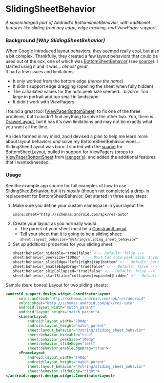 # SlidingSheetBehavior
_A supercharged port of Android's BottomsheetBehavior, with additional features like sliding from any edge,  edge tracking, and ViewPager support._

### Background _(Why SlidingSheetBehavior)_
When Google introduced layout behaviors, they seemed really cool, but also a bit complex.  Thankfully, they created a few layout behaviors 
that could be used out of the box, one of which was [BottomSheetBehavior](https://developer.android.com/reference/android/support/design/widget/BottomSheetBehavior) (see [source](https://android.googlesource.com/platform/frameworks/support.git/+/master/design/src/android/support/design/widget/BottomSheetBehavior.java)).  I started using it and it was... _almost great._
<br/>
It had a few issues and limitations:
- It only worked from the bottom edge _(hence the name)_
- It didn't support edge dragging (opening the sheet when fully hidden)
- The calculated values for the auto peek size seemed... _bizarre._ Too large in portrait and too small in landscape
- It didn't work with ViewPagers.

I found a great tool ([ViewPagerBottomSheet](https://github.com/laenger/ViewPagerBottomSheet)) to fix one of the three problems, but I couldn't find anything to solve the other two. Yea, there is [DrawerLayout](https://developer.android.com/reference/android/support/v4/widget/DrawerLayout), but it has it's own limitations and may not be exactly what you want all the time.

An idea formed in my mind, and I devised a plan to help me learn more about layout behaviors _and_ solve my BottomSheetBehavior woes...   SlidingSheetLayout was born.  I started with the [source](https://android.googlesource.com/platform/frameworks/support.git/+/master/design/src/android/support/design/widget/BottomSheetBehavior.java) for BottomSheetLayout, pulled in support for ViewPagers (props to [ViewPagerBottomSheet](https://github.com/laenger/ViewPagerBottomSheet) from [laenger's](https://github.com/laenger)), and added the additional features that I wanted/needed.

### Usage
See the example app source for full examples of how to use SlidingSheetBehavior, but it is _mostly_ (though not completely) a drop-in replacement for BottomSheetBehavior.  Get started in three easy steps:

1. Make sure you define your custom namespace in your layout file: 
    ```
    xmlns:sheet="http://schemas.android.com/apk/res-auto"
    ```
2. Create your layout as you normally would: 
    * The parent of your sheet must be a [ConstraintLayout](https://developer.android.com/reference/android/support/constraint/ConstraintLayout)
    * Tell your sheet that it is going to be a sliding sheet: `sheet:layout_behavior="@string/sliding_sheet_behavior"`
3. Set up additional properties for your sliding sheet:
    ```html
    sheet:behavior_hideable="true|false" <!-- Default: false --> 
    sheet:behavior_peekSize="100dp" <!-- Omit for auto peek size: Inverted 16:9 ratio of parent's height -->
    sheet:behavior_slideEdge="left|right|top|bottom" <!-- Default: bottom --> 
    sheet:behavior_enableEdgeDrag="true|false" <!-- Default: false --> 
    sheet:behavior_skipCollapsed="true|false" <!-- Default: false --> 
    sheet:behavior_startState="collapsed|expanded|hidden" <!-- Default: collapsed -->
    ```

Sample (bare bones) Layout for two sliding sheets: 
```xml
<android.support.design.widget.CoordinatorLayout
      xmlns:android="http://schemas.android.com/apk/res/android"
      xmlns:sheet="http://schemas.android.com/apk/res-auto"
      android:layout_width="match_parent"
      android:layout_height="match_parent">
      <LinearLayout
          android:layout_width="200dp"
          android:layout_height="match_parent"
          sheet:layout_behavior="@string/sliding_sheet_behavior"
          sheet:behavior_hideable="true"
          sheet:behavior_peekSize="100dp"
          sheet:behavior_slideEdge="left"
          sheet:behavior_enableEdgeDrag="true">
      <FrameLayout
          android:layout_width="240dp"
          android:layout_height="match_parent"
          sheet:layout_behavior="@string/sliding_sheet_behavior"
          sheet:behavior_slideEdge="right">
</android.support.design.widget.CoordinatorLayout>    
```
